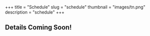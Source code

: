 +++
title = "Schedule"
slug = "schedule"
thumbnail = "images/tn.png"
description = "schedule"
+++

## Details Coming Soon!
